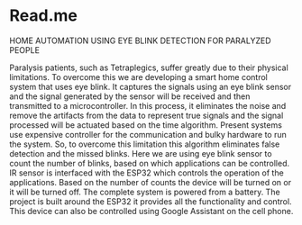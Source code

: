 # Read.me
HOME AUTOMATION USING EYE BLINK DETECTION FOR PARALYZED PEOPLE

Paralysis patients, such as Tetraplegics, suffer greatly due to their physical limitations. To overcome this we are developing a smart home control system that uses eye blink. It captures the signals using an eye blink sensor and the signal generated by the sensor will be received and then transmitted to a microcontroller. In this process, it eliminates the noise and remove the artifacts from the data to represent true signals and the signal processed will be actuated based on the time algorithm. Present systems use expensive controller for the communication and bulky hardware to run the system. So, to overcome this limitation this algorithm eliminates false detection and the missed blinks. Here we are using eye blink sensor to count the number of blinks, based on which applications can be controlled. IR sensor is interfaced with the ESP32 which controls the operation of the applications. Based on the number of counts the device will be turned on or it will be turned off. The complete system is powered from a battery. The project is built around the ESP32 it provides all the functionality and control. This device can also be controlled using Google Assistant on the cell phone.
